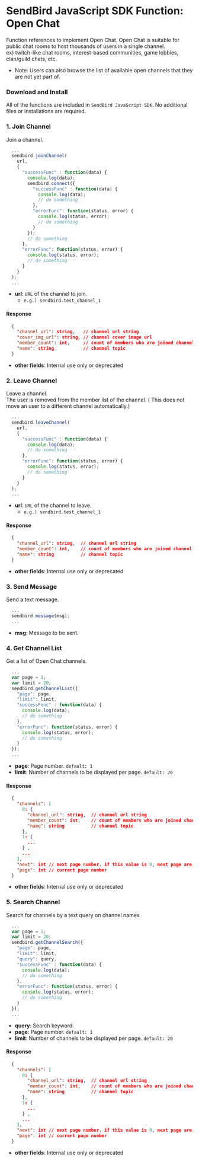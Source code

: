 SendBird JavaScript SDK Function: Open Chat
=================================

Function references to implement Open Chat.
Open Chat is suitable for public chat rooms to host thousands of users in a single channel.  
ex) twitch-like chat rooms, interest-based communities, game lobbies, clan/guild chats, etc.

 * Note: Users can also browse the list of available open channels that they are not yet part of.  

### Download and Install 
All of the functions are included in `SendBird JavaScript SDK`. No additional files or installations are required.


### 1. Join Channel
Join a channel.

```javascript
  ...
  sendbird.joinChannel(
    url,
    {
      "successFunc" : function(data) {
        console.log(data);
        sendbird.connect({
          "successFunc" : function(data) {
            console.log(data);
            // do something
          },
          "errorFunc": function(status, error) {
            console.log(status, error);
            // do something
          }
        });
        // do something
      },
      "errorFunc": function(status, error) {
        console.log(status, error);
        // do something
      }
    }
  );
  ...
```

 * **url**: `URL` of the channel to join.
   - `e.g.) sendbird.test_channel_1`  


#### Response

```json
  {
    "channel_url": string,   // channel url string
    "cover_img_url": string, // channel cover image url
    "member_count": int,     // count of members who are joined channel
    "name": string           // channel topic
  }
```

 * **other fields**: Internal use only or deprecated 
 

### 2. Leave Channel
Leave a channel.  
The user is removed from the member list of the channel.
 ( This does not move an user to a different channel automatically.)

```javascript
  ...
  sendbird.leaveChannel(
    url,
    {
      "successFunc" : function(data) {
        console.log(data);
        // do something
      },
      "errorFunc": function(status, error) {
        console.log(status, error);
        // do something
      }
    }
  );
  ...
```

 * **url**: `URL` of the channel to leave.
   - `e.g.) sendbird.test_channel_1`  
 

#### Response

```json
  {
    "channel_url": string,  // channel url string
    "member_count": int,    // count of members who are joined channel
    "name": string          // channel topic
  }
```

 * **other fields**: Internal use only or deprecated 
 

### 3. Send Message
Send a text message.

```javascript
  ...
  sendbird.message(msg);
  ...
```

 * **msg**: Message to be sent.


### 4. Get Channel List
Get a list of Open Chat channels.

```javascript
  ...
  var page = 1;
  var limit = 20;
  sendbird.getChannelList({
    "page": page,
    "limit": limit,
    "successFunc" : function(data) {
      console.log(data);
      // do something
    },
    "errorFunc": function(status, error) {
      console.log(status, error);
      // do something
    }
  });
  ...
```

 * **page**: Page number. `default: 1`
 * **limit**: Number of channels to be displayed per page. `default: 20`  
 

#### Response

```json
  {
    "channels": [
      0: {
        "channel_url": string,  // channel url string
        "member_count": int,    // count of members who are joined channel
        "name": string          // channel topic
      },
      1: {
        ...
      } ,
      ...
    ],
    "next": int // next page number. if this value is 0, next page are not exist.
    "page": int // current page number
  }
```

 * **other fields**: Internal use only or deprecated 


### 5. Search Channel
Search for channels by a text query on channel names

```javascript
  ...
  var page = 1;
  var limit = 20;
  sendbird.getChannelSearch({
    "page": page,
    "limit": limit,
    "query": query,
    "successFunc" : function(data) {
      console.log(data);
      // do something
    },
    "errorFunc": function(status, error) {
      console.log(status, error);
      // do something
    }
  });
  ...
```

* **query**: Search keyword.
* **page**: Page number. `default: 1`
* **limit**: Number of channels to be displayed per page. `default: 20`  
 

#### Response

```json
  {
    "channels": [
      0: {
        "channel_url": string,  // channel url string
        "member_count": int,    // count of members who are joined channel
        "name": string          // channel topic
      },
      1: {
        ...
      } ,
      ...
    ],
    "next": int // next page number. if this value is 0, next page are not exist.
    "page": int // current page number
  }
```

 * **other fields**: Internal use only or deprecated


